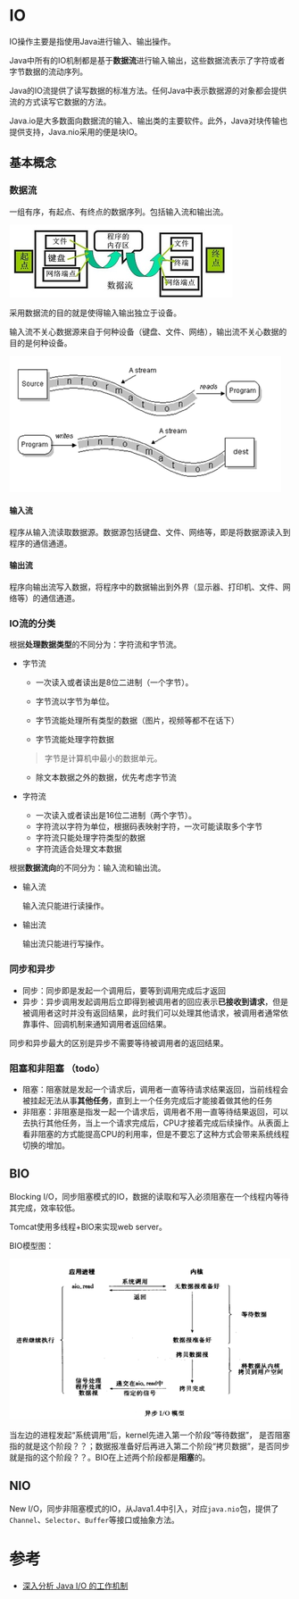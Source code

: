 # IO

IO操作主要是指使用Java进行输入、输出操作。

Java中所有的IO机制都是基于**数据流**进行输入输出，这些数据流表示了字符或者字节数据的流动序列。

Java的IO流提供了读写数据的标准方法。任何Java中表示数据源的对象都会提供流的方式读写它数据的方法。

Java.io是大多数面向数据流的输入、输出类的主要软件。此外，Java对块传输也提供支持，Java.nio采用的便是块IO。

## 基本概念

### 数据流

一组有序，有起点、有终点的数据序列。包括输入流和输出流。

![数据流](./imgs/数据流.jpg)

采用数据流的目的就是使得输入输出独立于设备。

输入流不关心数据源来自于何种设备（键盘、文件、网络），输出流不关心数据的目的是何种设备。

![输入流输出流](./imgs/InputStreamOutputStream.png)

#### 输入流

程序从输入流读取数据源。数据源包括键盘、文件、网络等，即是将数据源读入到程序的通信通道。

#### 输出流

程序向输出流写入数据，将程序中的数据输出到外界（显示器、打印机、文件、网络等）的通信通道。

### IO流的分类

根据**处理数据类型**的不同分为：字符流和字节流。

- 字节流

  - 一次读入或者读出是8位二进制（一个字节）。

  - 字节流以字节为单位。
  - 字节流能处理所有类型的数据（图片，视频等都不在话下）
  - 字节流能处理字符数据

  > 字节是计算机中最小的数据单元。

  - 除文本数据之外的数据，优先考虑字节流

- 字符流

  - 一次读入或者读出是16位二进制（两个字节）。
  - 字符流以字符为单位，根据码表映射字符，一次可能读取多个字节
  - 字符流只能处理字符类型的数据
  - 字符流适合处理文本数据

根据**数据流向**的不同分为：输入流和输出流。

- 输入流

  输入流只能进行读操作。

- 输出流

  输出流只能进行写操作。

### 同步和异步

- 同步：同步即是发起一个调用后，要等到调用完成后才返回
- 异步：异步调用发起调用后立即得到被调用者的回应表示**已接收到请求**，但是被调用者这时并没有返回结果，此时我们可以处理其他请求，被调用者通常依靠事件、回调机制来通知调用者返回结果。

同步和异步最大的区别是异步不需要等待被调用者的返回结果。

### 阻塞和非阻塞 （todo）

- 阻塞：阻塞就是发起一个请求后，调用者一直等待请求结果返回，当前线程会被挂起无法从事**其他任务**，直到上一个任务完成后才能接着做其他的任务
- 非阻塞：非阻塞是指发一起一个请求后，调用者不用一直等待结果返回，可以去执行其他任务，当上一个请求完成后，CPU才接着完成后续操作。从表面上看非阻塞的方式能提高CPU的利用率，但是不要忘了这种方式会带来系统线程切换的增加。

## BIO

Blocking I/O，同步阻塞模式的IO，数据的读取和写入必须阻塞在一个线程内等待其完成，效率较低。

Tomcat使用多线程+BIO来实现web server。

BIO模型图：

![BIO](./imgs/BIO模型.jpg)

当左边的进程发起“系统调用”后，kernel先进入第一个阶段“等待数据”， 是否阻塞指的就是这个阶段？？；数据报准备好后再进入第二个阶段“拷贝数据”，是否同步就是指的这个阶段？？。BIO在上述两个阶段都是**阻塞**的。

## NIO

New I/O，同步非阻塞模式的IO，从Java1.4中引入，对应`java.nio`包，提供了`Channel`、`Selector`、`Buffer`等接口或抽象方法。

# 参考

- [深入分析 Java I/O 的工作机制](https://www.ibm.com/developerworks/cn/java/j-lo-javaio/index.html)